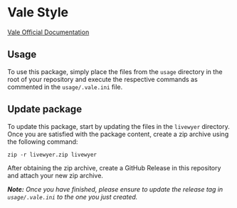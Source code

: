 # Vale Style

[Vale Official Documentation](https://vale.sh/docs/)

## Usage

To use this package, simply place the files from the `usage` directory in the root of your repository and execute the respective commands as commented in the `usage/.vale.ini` file.

## Update package

To update this package, start by updating the files in the `livewyer` directory. Once you are satisfied with the package content, create a zip archive using the following command:

```
zip -r livewyer.zip livewyer
```

After obtaining the zip archive, create a GitHub Release in this repository and attach your new zip archive.

***Note:** Once you have finished, please ensure to update the release tag in `usage/.vale.ini` to the one you just created.*